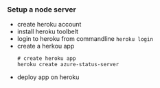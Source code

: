 ### Setup a node server
  - create heroku account
  - install heroku toolbelt
  - login to heroku from commandline `heroku login` 
  - create a herkou app
    ```
    # create heroku app
    heroku create azure-status-server 
    ```
  - deploy app on heroku